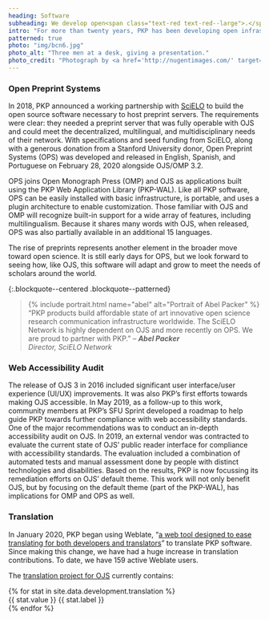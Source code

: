 ```yaml
---
heading: Software
subheading: We develop open<span class="text-red text-red--large">.</span>
intro: "For more than twenty years, PKP has been developing open infrastructure that improves and adapts with the changing scholarly publishing ecosystem. We believe that scholarship is best when it is diverse and global, and we build software to support those aims."
patterned: true
photo: "img/bcn6.jpg"
photo_alt: "Three men at a desk, giving a presentation."
photo_credit: "Photograph by <a href='http://nugentimages.com/' target='_blank' rel='noopener'>Jason Nugent</a>."
---
```


### Open Preprint Systems

In 2018, PKP announced a working partnership with [SciELO](https://scielo.org/) to build the open source software necessary to host preprint servers. The requirements were clear: they needed a preprint server that was fully operable with OJS and could meet the decentralized, multilingual, and multidisciplinary needs of their network. With specifications and seed funding from SciELO, along with a generous donation from a Stanford University donor, Open Preprint Systems (OPS) was developed and released in English, Spanish, and Portuguese on February 28, 2020 alongside OJS/OMP 3.2.

OPS joins Open Monograph Press (OMP) and OJS as applications built using the PKP Web Application Library (PKP-WAL). Like all PKP software, OPS can be easily installed with basic infrastructure, is portable, and uses a plugin architecture to enable customization. Those familiar with OJS and OMP will recognize built-in support for a wide array of features, including multilingualism. Because it shares many words with OJS, when released, OPS was also partially available in an additional 15 languages.

The rise of preprints represents another element in the broader move toward open science. It is still early days for OPS, but we look forward to seeing how, like OJS, this software will adapt and grow to meet the needs of scholars around the world.

{:.blockquote--centered .blockquote--patterned}
> {% include portrait.html name="abel" alt="Portrait of Abel Packer" %} “PKP products build affordable state of art innovative open science research communication infrastructure worldwide. The SciELO Network is highly dependent on OJS and more recently on OPS. We are proud to partner with PKP.” <cite>&ndash; **Abel Packer**  <br/>Director, SciELO Network</cite>

### Web Accessibility Audit

The release of OJS 3 in 2016 included significant user interface/user experience (UI/UX) improvements. It was also PKP’s first efforts towards making OJS accessible. In May 2019, as a follow-up to this work, community members at PKP’s SFU Sprint developed a roadmap to help guide PKP towards further compliance with web accessibility standards. One of the major recommendations was to conduct an in-depth accessibility audit on OJS. In 2019, an external vendor was contracted to evaluate the current state of OJS’ public reader interface for compliance with accessibility standards. The evaluation included a combination of automated tests and manual assessment done by people with distinct technologies and disabilities. Based on the results, PKP is now focussing its remediation efforts on OJS’ default theme. This work will not only benefit OJS, but by focusing on the default theme (part of the PKP-WAL), has implications for OMP and OPS as well.

### Translation

In January 2020, PKP began using Weblate, “[a web tool designed to ease translating for both developers and translators](https://translate.pkp.sfu.ca/engage/ojs/)” to translate PKP software. Since making this change, we have had a huge increase in translation contributions. To date, we have 159 active Weblate users.

The [translation project for OJS](https://translate.pkp.sfu.ca/engage/ojs/) currently contains:

<article class="stats">
  {% for stat in site.data.development.translation %}
  <div class="stat">
    <span class="stat__value">{{ stat.value }}</span>
    <span class="stat__label">{{ stat.label }}</span>
  </div>
  {% endfor %}
</article>
